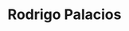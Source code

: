---
layout    : default
bodyid    : "alumni"
bodyclass : "content"
year      : 2015

title       : Rodrigo Palacios
photo       : "rodrigo.jpg"
occupation  : "Artist"

links:
 - icon     : "fa-facebook"
   url      : ""
 - icon     : "fa-twitter"
   url      : "https://twitter.com/hujkuj"
 - icon     : "fa-linkedin"
   url      : ""
 - icon     : "fa-instagram"
   url      : ""
 - icon     : "fa-soundcloud"
   url      : ""
 - icon     : "fa-vimeo-square"
   url      : ""
 - icon     : "fa-github"
   url      : "https://github.com/hujkuj"
 - icon     : "fa-tumblr"
   url      : ""
 - icon     : "fa-globe"
   url      : "https://theseoxymorons.carbonmade.com/"
---